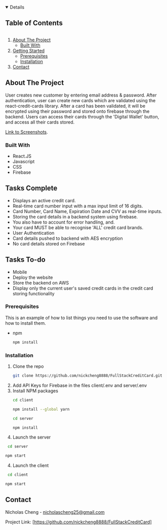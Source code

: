 <!-- PROJECT LOGO -->
<br />
<p align="center">
  <a href="https://github.com/nickcheng8888/Tesla-Replica">

<!-- TABLE OF CONTENTS -->
<details open="open">
  <summary><h2 style="display: inline-block">Table of Contents</h2></summary>
  <ol>
    <li>
      <a href="#about-the-project">About The Project</a>
      <ul>
        <li><a href="#built-with">Built With</a></li>
      </ul>
    </li>
    <li>
      <a href="#getting-started">Getting Started</a>
      <ul>
        <li><a href="#prerequisites">Prerequisites</a></li>
        <li><a href="#installation">Installation</a></li>
      </ul>
    </li>
    <li><a href="#contact">Contact</a></li>
  </ol>
</details>



<!-- ABOUT THE PROJECT -->
## About The Project

User creates new customer by entering email address & password. After authentication, user can create new cards which are validated using the react-credit-cards library.
After a card has been validated, it will be encrypted using their password and stored onto firebase through the backend. Users can access their cards through the 'Digital Wallet' button, and access all their cards stored.

[Link to Screenshots](https://github.com/nickcheng8888/FullStackCreditCard/tree/main/client/assets).

### Built With

* []() React.JS
* []() Javascript
* []() CSS
* []() Firebase



<!-- GETTING STARTED -->
## Tasks Complete

* Displays an active credit card.
* Real-time card number input with a max input limit of 16 digits.
* Card Number, Card Name, Expiration Date and CVV as real-time inputs.
* Storing the card details in a backend system using firebase.
* You also have to account for error handling, and.
* Your card MUST be able to recognise 'ALL' credit card brands. 
* User Authentication
* Card details pushed to backend with AES encryption
* No card details stored on Firebase
    
## Tasks To-do
* Mobile
* Deploy the website
* Store the backend on AWS
* Display only the current user's saved credit cards in the credit card storing functionality


### Prerequisites

This is an example of how to list things you need to use the software and how to install them.
* npm
  ```sh
  npm install
  ```

### Installation

1. Clone the repo
   ```sh
   git clone https://github.com/nickcheng8888/FullStackCreditCard.git
   ```
2. Add API Keys for Firebase in the files client/.env and server/.env
2. Install NPM packages
   ```sh
   cd client
   ```
   ```sh
   npm install --global yarn
   ```
   ```sh
   cd server
   ```
   ```sh
   npm install
   ```
3. Launch the server
  ```sh
   cd server
   ```
   ```sh
   npm start
   ```
4. Launch the client
  ```sh
   cd client
   ```
   ```sh
   npm start
   ```
<!-- CONTACT -->
## Contact

Nicholas Cheng - nicholascheng25@gmail.com

Project Link: [https://github.com/nickcheng8888/FullStackCreditCard]





